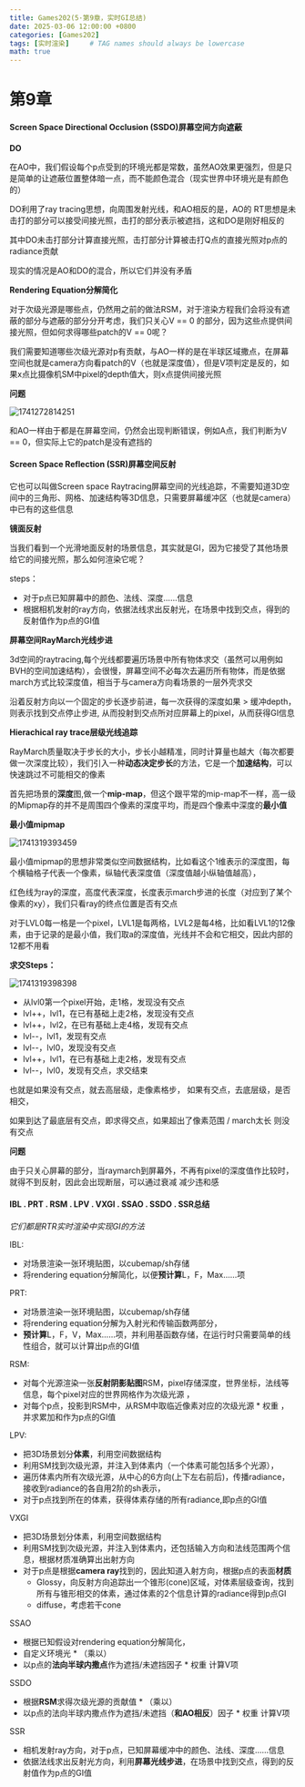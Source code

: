 ```yaml
---
title: Games202(5·第9章，实时GI总结)
date: 2025-03-06 12:00:00 +0800
categories: [Games202]
tags: [实时渲染]     # TAG names should always be lowercase
math: true
---
```

# 第9章

#### Screen Space Directional Occlusion (SSDO)屏幕空间方向遮蔽

**DO**

在AO中，我们假设每个p点受到的环境光都是常数，虽然AO效果更强烈，但是只是简单的让遮蔽位置整体暗一点，而不能颜色混合（现实世界中环境光是有颜色的）

DO利用了ray tracing思想，向周围发射光线，和AO相反的是，AO的 RT思想是未击打的部分可以接受间接光照，击打的部分表示被遮挡，这和DO是刚好相反的

其中DO未击打部分计算直接光照，击打部分计算被击打Q点的直接光照对p点的radiance贡献

现实的情况是AO和DO的混合，所以它们并没有矛盾

**Rendering Equation分解简化**

对于次级光源是哪些点，仍然用之前的做法RSM，对于渲染方程我们会将没有遮蔽的部分与遮蔽的部分分开考虑，我们只关心V == 0 的部分，因为这些点提供间接光照，但如何求得哪些patch的V == 0呢？

我们需要知道哪些次级光源对p有贡献，与AO一样的是在半球区域撒点，在屏幕空间也就是camera方向看patch的V（也就是深度值），但是V项判定是反的，如果x点比摄像机SM中pixel的depth值大，则x点提供间接光照

**问题**

![1741272814251](/assets/img/blog/Games202/SSDO的问题.png)

和AO一样由于都是在屏幕空间，仍然会出现判断错误，例如A点，我们判断为V == 0，但实际上它的patch是没有遮挡的

#### Screen Space Reflection (SSR)屏幕空间反射

它也可以叫做Screen space Raytracing屏幕空间的光线追踪，不需要知道3D空间中的三角形、网格、加速结构等3D信息，只需要屏幕缓冲区（也就是camera）中已有的这些信息

**镜面反射**

当我们看到一个光滑地面反射的场景信息，其实就是GI，因为它接受了其他场景给它的间接光照，那么如何渲染它呢？

steps：

* 对于p点已知屏幕中的颜色、法线、深度……信息
* 根据相机发射的ray方向，依据法线求出反射光，在场景中找到交点，得到的反射值作为p点的GI值

**屏幕空间RayMarch光线步进**

3d空间的raytracing,每个光线都要遍历场景中所有物体求交（虽然可以用例如BVH的空间加速结构），会很慢，屏幕空间不必每次去遍历所有物体，而是依据march方式比较深度值，相当于与camera方向看场景的一层外壳求交

沿着反射方向以一个固定的步长逐步前进，每一次获得的深度如果 > 缓冲depth，则表示找到交点停止步进, 从而投射到交点所对应屏幕上的pixel，从而获得GI信息
  
**Hierachical ray trace层级光线追踪**

RayMarch质量取决于步长的大小，步长小越精准，同时计算量也越大（每次都要做一次深度比较），我们引入一种**动态决定步长**的方法，它是一个**加速结构**，可以快速跳过不可能相交的像素

首先把场景的**深度**图,做一个**mip-map**，但这个跟平常的mip-map不一样，高一级的Mipmap存的并不是周围四个像素的深度平均，而是四个像素中深度的**最小值**

**最小值mipmap**

![1741319393459](/assets/img/blog/Games202/层级光线追踪.png)

最小值mipmap的思想非常类似空间数据结构，比如看这个1维表示的深度图，每个横轴格子代表一个像素，纵轴代表深度值（深度值越小纵轴值越高），

红色线为ray的深度，高度代表深度，长度表示march步进的长度（对应到了某个像素的xy），我们只看ray的终点位置是否有交点

对于LVL0每一格是一个pixel，LVL1是每两格，LVL2是每4格，比如看LVL1的12像素，由于记录的是最小值，我们取a的深度值，光线并不会和它相交，因此内部的12都不用看

**求交Steps：**

![1741319398398](/assets/img/blog/Games202/steps.png)

* 从lvl0第一个pixel开始，走1格，发现没有交点
* lvl++，lvl1，在已有基础上走2格，发现没有交点
* lvl++，lvl2，在已有基础上走4格，发现有交点
* lvl--，lvl1，发现有交点
* lvl--，lvl0，发现没有交点
* lvl++，lvl1，在已有基础上走2格，发现有交点
* lvl--，lvl0，发现有交点，求交结束

也就是如果没有交点，就去高层级，走像素格步， 如果有交点，去底层级，是否相交，

如果到达了最底层有交点，即求得交点，如果超出了像素范围 / march太长 则没有交点 

**问题**

由于只关心屏幕的部分，当raymarch到屏幕外，不再有pixel的深度值作比较时，就得不到反射，因此会出现断层，可以通过衰减 减少违和感

#### IBL . PRT . RSM . LPV . VXGI . SSAO . SSDO . SSR总结

_它们都是RTR实时渲染中实现GI的方法_

IBL:

* 对场景渲染一张环境贴图，以cubemap/sh存储
* 将rendering equation分解简化，以便**预计算**L，F，Max……项

PRT:

* 对场景渲染一张环境贴图，以cubemap/sh存储
* 将rendering equation分解为入射光和传输函数两部分，
* **预计算**L，F，V，Max……项，并利用基函数存储，在运行时只需要简单的线性组合，就可以计算出p点的GI值

RSM:

* 对每个光源渲染一张**反射阴影贴图**RSM，pixel存储深度，世界坐标，法线等信息，每个pixel对应的世界网格作为次级光源 ，
* 对每个p点，投影到RSM中，从RSM中取临近像素对应的次级光源 * 权重 ，并求累加和作为p点的GI值
 
LPV:

* 把3D场景划分**体素**，利用空间数据结构
* 利用SM找到次级光源，并注入到体素内（一个体素可能包括多个光源），
* 遍历体素内所有次级光源，从中心的6方向(上下左右前后)，传播radiance，接收到radiance的各自用2阶的sh表示，
* 对于p点找到所在的体素，获得体素存储的所有radiance,即p点的GI值

VXGI

* 把3D场景划分体素，利用空间数据结构
* 利用SM找到次级光源，并注入到体素内，还包括输入方向和法线范围两个信息，根据材质准确算出出射方向
* 对于p点是根据**camera ray**找到的，因此知道入射方向，根据p点的表面**材质**
  * Glossy，向反射方向追踪出一个锥形(cone)区域，对体素层级查询，找到所有与锥形相交的体素，通过体素的2个信息计算的radiance得到p点GI
  * diffuse，考虑若干cone

SSAO

* 根据已知假设对rendering equation分解简化，
* 自定义环境光  * （乘以）
* 以p点的**法向半球内撒点**作为遮挡/未遮挡因子 * 权重 计算V项

SSDO

* 根据**RSM**求得次级光源的贡献值 * （乘以）
* 以p点的法向半球内撒点作为遮挡/未遮挡（**和AO相反**）因子 * 权重 计算V项

SSR

* 相机发射ray方向，对于p点，已知屏幕缓冲中的颜色、法线、深度……信息
* 依据法线求出反射光方向，利用**屏幕光线步进**，在场景中找到交点，得到的反射值作为p点的GI值
